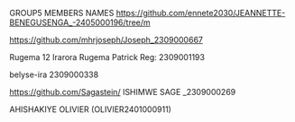 GROUP5 MEMBERS NAMES
https://github.com/ennete2030/JEANNETTE-BENEGUSENGA_-2405000196/tree/m

https://github.com/mhrjoseph/Joseph_2309000667

Rugema 12 Irarora Rugema Patrick Reg: 2309001193

belyse-ira 2309000338

https://github.com/Sagastein/ ISHIMWE SAGE _2309000269


AHISHAKIYE OLIVIER (OLIVIER2401000911)
